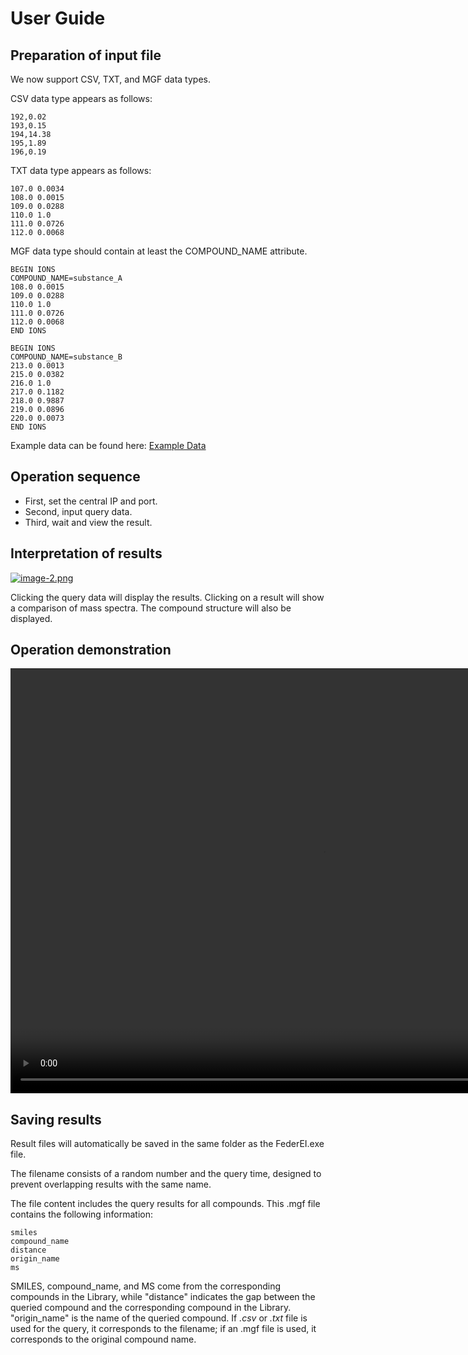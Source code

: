# User Guide

## Preparation of input file
We now support CSV, TXT, and MGF data types.

CSV data type appears as follows:

```
192,0.02
193,0.15
194,14.38
195,1.89
196,0.19
```

TXT data type appears as follows:

```
107.0 0.0034
108.0 0.0015 
109.0 0.0288 
110.0 1.0 
111.0 0.0726 
112.0 0.0068
```

MGF data type should contain at least the COMPOUND_NAME attribute.

```
BEGIN IONS
COMPOUND_NAME=substance_A
108.0 0.0015 
109.0 0.0288 
110.0 1.0 
111.0 0.0726 
112.0 0.0068
END IONS

BEGIN IONS
COMPOUND_NAME=substance_B
213.0 0.0013 
215.0 0.0382 
216.0 1.0 
217.0 0.1182 
218.0 0.9887
219.0 0.0896
220.0 0.0073 
END IONS
```

Example data can be found here: 
[Example Data](https://github.com/wustjie/wustjie.github.io/releases/download/FederEI/test_data.rar)


## Operation sequence

- First, set the central IP and port.
- Second, input query data.
- Third, wait and view the result.

## Interpretation of results

[![image-2.png](https://i.postimg.cc/s2cG5cyJ/image-2.png)](https://postimg.cc/7C5LkS5C)

Clicking the query data will display the results. Clicking on a result will show a comparison of mass spectra. 
The compound structure will also be displayed.

## Operation demonstration
<video controls src="2024-05-06-10-31-01.mp4" controls="controls" width="1000" height="680"></video>

## Saving results
Result files will automatically be saved in the same folder as the FederEI.exe file. 

The filename consists of a random number and the query time, designed to prevent overlapping results with the same name.

The file content includes the query results for all compounds. This .mgf file contains the following information:

    smiles
    compound_name
    distance
    origin_name
    ms

SMILES, compound_name, and MS come from the corresponding compounds in the Library, while "distance" indicates the gap between the queried compound and the corresponding compound in the Library. "origin_name" is the name of the queried compound. If *.csv* or *.txt* file is used for the query, it corresponds to the filename; if an .mgf file is used, it corresponds to the original compound name.